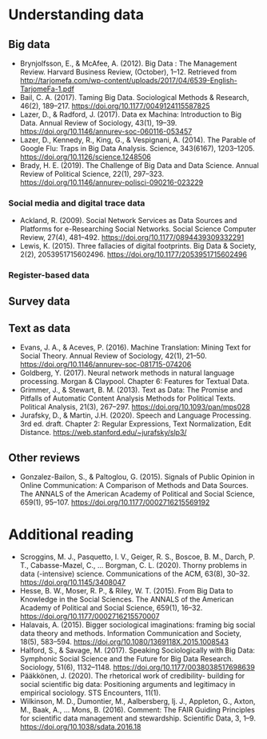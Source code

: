 # Understanding data

## Big data

* Brynjolfsson, E., & McAfee, A. (2012). Big Data : The Management Review. Harvard Business Review, (October), 1–12. Retrieved from http://tarjomefa.com/wp-content/uploads/2017/04/6539-English-TarjomeFa-1.pdf
* Bail, C. A. (2017). Taming Big Data. Sociological Methods & Research, 46(2), 189–217. https://doi.org/10.1177/0049124115587825
* Lazer, D., & Radford, J. (2017). Data ex Machina: Introduction to Big Data. Annual Review of Sociology, 43(1), 19–39. https://doi.org/10.1146/annurev-soc-060116-053457
* Lazer, D., Kennedy, R., King, G., & Vespignani, A. (2014). The Parable of Google Flu: Traps in Big Data Analysis. Science, 343(6167), 1203–1205. https://doi.org/10.1126/science.1248506
* Brady, H. E. (2019). The Challenge of Big Data and Data Science. Annual Review of Political Science, 22(1), 297–323. https://doi.org/10.1146/annurev-polisci-090216-023229


### Social media and digital trace data

* Ackland, R. (2009). Social Network Services as Data Sources and Platforms for e-Researching Social Networks. Social Science Computer Review, 27(4), 481–492. https://doi.org/10.1177/0894439309332291
* Lewis, K. (2015). Three fallacies of digital footprints. Big Data & Society, 2(2), 2053951715602496. https://doi.org/10.1177/2053951715602496

### Register-based data

## Survey data

## Text as data

* Evans, J. A., & Aceves, P. (2016). Machine Translation: Mining Text for Social Theory. Annual Review of Sociology, 42(1), 21–50. https://doi.org/10.1146/annurev-soc-081715-074206
* Goldberg, Y. (2017). Neural network methods in natural language processing. Morgan & Claypool. Chapter 6: Features for Textual Data.
* Grimmer, J., & Stewart, B. M. (2013). Text as Data: The Promise and Pitfalls of Automatic Content Analysis Methods for Political Texts. Political Analysis, 21(3), 267–297. https://doi.org/10.1093/pan/mps028
* Jurafsky, D., & Martin, J.H. (2020). Speech and Language Processing. 3rd ed. draft. Chapter 2: Regular Expressions, Text Normalization, Edit Distance. https://web.stanford.edu/~jurafsky/slp3/

## Other reviews

* Gonzalez-Bailon, S., & Paltoglou, G. (2015). Signals of Public Opinion in Online Communication: A Comparison of Methods and Data Sources. The ANNALS of the American Academy of Political and Social Science, 659(1), 95–107. https://doi.org/10.1177/0002716215569192

# Additional reading

* Scroggins, M. J., Pasquetto, I. V., Geiger, R. S., Boscoe, B. M., Darch, P. T., Cabasse-Mazel, C., … Borgman, C. L. (2020). Thorny problems in data (-intensive) science. Communications of the ACM, 63(8), 30–32. https://doi.org/10.1145/3408047
* Hesse, B. W., Moser, R. P., & Riley, W. T. (2015). From Big Data to Knowledge in the Social Sciences. The ANNALS of the American Academy of Political and Social Science, 659(1), 16–32. https://doi.org/10.1177/0002716215570007
* Halavais, A. (2015). Bigger sociological imaginations: framing big social data theory and methods. Information Communication and Society, 18(5), 583–594. https://doi.org/10.1080/1369118X.2015.1008543
* Halford, S., & Savage, M. (2017). Speaking Sociologically with Big Data: Symphonic Social Science and the Future for Big Data Research. Sociology, 51(6), 1132–1148. https://doi.org/10.1177/0038038517698639
* Pääkkönen, J. (2020). The rhetorical work of credibility- building for social scientific big data: Positioning arguments and legitimacy in empirical sociology. STS Encounters, 11(1).
* Wilkinson, M. D., Dumontier, M., Aalbersberg, Ij. J., Appleton, G., Axton, M., Baak, A., … Mons, B. (2016). Comment: The FAIR Guiding Principles for scientific data management and stewardship. Scientific Data, 3, 1–9. https://doi.org/10.1038/sdata.2016.18
